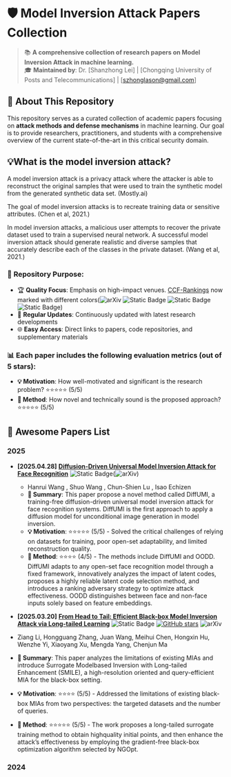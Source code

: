# 🛡️ Model Inversion Attack Papers Collection 

> 📚 **A comprehensive collection of research papers on Model Inversion Attack in machine learning.**  
> 🎓 **Maintained by**: Dr. [Shanzhong Lei] | [Chongqing University of Posts and Telecommunications] | [szhonglason@gmail.com]

## 📖 About This Repository

This repository serves as a curated collection of academic papers focusing on **attack methods and defense mechanisms** in machine learning. Our goal is to provide researchers, practitioners, and students with a comprehensive overview of the current state-of-the-art in this critical security domain.

## 💡What is the model inversion attack?

A model inversion attack is a privacy attack where the attacker is able to reconstruct the original samples that were used to train the synthetic model from the generated synthetic data set. (Mostly.ai)

The goal of model inversion attacks is to recreate training data or sensitive attributes.
(Chen et al, 2021.)

In model inversion attacks, a malicious user attempts to recover the private dataset used to train a supervised neural network. A successful model inversion attack should generate realistic and diverse samples that accurately describe each of the classes in the private dataset. (Wang et al, 2021.)


### 🎯 **Repository Purpose:**
- 🏆 **Quality Focus**: Emphasis on high-impact venues. [CCF-Rankings](https://www.ccf.org.cn/en/About_CCF/Media_Center/) now marked with different colors(![arXiv](https://img.shields.io/badge/CCF_A-dc3545) ![Static Badge](https://img.shields.io/badge/CCF_B-ffc107) ![Static Badge](https://img.shields.io/badge/CCF_C-28a745) ![Static Badge](https://img.shields.io/badge/CCF_None-6c757d))
- 🔄 **Regular Updates**: Continuously updated with latest research developments
- 🌐 **Easy Access**: Direct links to papers, code repositories, and supplementary materials

### 📊 **Each paper includes the following evaluation metrics (out of 5 stars):**
- **💡 Motivation**: How well-motivated and significant is the research problem? ⭐⭐⭐⭐⭐ (5/5)
- **🔧 Method**: How novel and technically sound is the proposed approach? ⭐⭐⭐⭐⭐ (5/5)

<h2 id="awesome-papers"> 👑 Awesome Papers List </h2>

<h3 id="attacks"> 2025 </h3>

* **[2025.04.28]** **[Diffusion-Driven Universal Model Inversion Attack for Face Recognition](https://openreview.net/forum?id=s56xikpD92)** ![Static Badge](https://img.shields.io/badge/CVPR'25-6c757d)(![arXiv](https://img.shields.io/badge/CCF_A-dc3545)) 
  * Hanrui Wang , Shuo Wang , Chun-Shien Lu , Isao Echizen
  * **📝 Summary**: This paper propose a novel method called DiffUMI, a training-free diffusion-driven universal model inversion attack for face recognition systems. DiffUMI is the first approach to apply a                           diffusion model for unconditional image generation in model inversion.
  * **💡 Motivation**: ⭐⭐⭐⭐⭐ (5/5) - Solved the critical challenges of relying on datasets for training, poor open-set adaptability, and limited reconstruction quality.
  * **🔧 Method**: ⭐⭐⭐⭐ (4/5) - The methods include DiffUMI and OODD. DiffUMI adapts to any open-set face recognition model through a fixed framework, innovatively analyzes the impact of latent codes, proposes a highly reliable latent code selection method, and introduces a ranking adversary strategy to optimize attack effectiveness. OODD distinguishes between face and non-face inputs solely based on feature embeddings.

 * **[2025.03.20]** **[From Head to Tail: Efficient Black-box Model Inversion Attack via Long-tailed Learning](https://openreview.net/forum?id=s56xikpD92)** ![Static Badge](https://img.shields.io/badge/CVPR'25-6c757d) [![GitHub stars](https://img.shields.io/github/stars/L1ziang/SMILE?style=social)](https://github.com/L1ziang/SMILE) ![arXiv](https://img.shields.io/badge/CCF_A-dc3545)
  * Ziang Li, Hongguang Zhang, Juan Wang, Meihui Chen, Hongxin Hu, Wenzhe Yi, Xiaoyang Xu, Mengda Yang, Chenjun Ma
  * **📝 Summary**: This paper analyzes the limitations of existing MIAs and introduce Surrogate Modelbased Inversion with Long-tailed Enhancement (SMILE), a high-resolution oriented and query-efficient MIA for the black-box setting.
  * **💡 Motivation**: ⭐⭐⭐⭐ (5/5) - Addressed the limitations of existing black-box MIAs from two perspectives: the targeted datasets and the number of queries.
  * **🔧 Method**: ⭐⭐⭐⭐⭐ (5/5) - The work proposes a long-tailed surrogate training method to obtain highquality initial points, and then enhance the attack’s effectiveness by employing the gradient-free black-box optimization algorithm selected by NGOpt.
<h3 id="attacks"> 2024 </h3>
